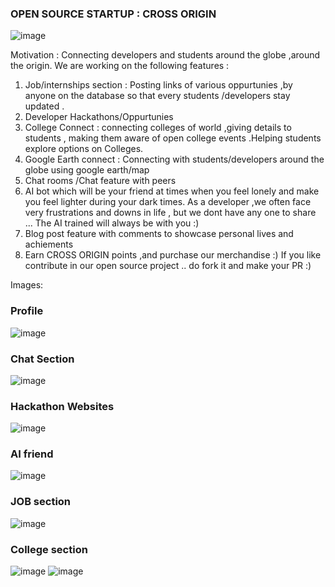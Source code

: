### OPEN SOURCE STARTUP : CROSS ORIGIN


![image](https://github.com/Sattwikmaiti/CROSS-ORIGIN/assets/90182231/4dfef3aa-2705-48a0-a415-aa8c6297e822)

Motivation : Connecting developers and students around the globe ,around the origin.
We are working on the following features : 


1) Job/internships section : Posting links of various oppurtunies ,by anyone on the database so that every students /developers stay updated .
2) Developer Hackathons/Oppurtunies
3) College Connect : connecting colleges of world ,giving details to students , making them aware of open college events  .Helping students explore options on Colleges.
4) Google Earth connect : Connecting with students/developers around the globe using google earth/map
5) Chat rooms /Chat feature with peers
6) AI bot which will be your friend at times when you feel lonely and make you feel lighter during your dark times. As a developer ,we often face very frustrations and downs in life , but we dont have any one to share ... The AI trained will always be with you :)
7) Blog post feature with comments to showcase personal lives and achiements
8) Earn CROSS ORIGIN points ,and purchase our merchandise :)
If you like contribute in our open source project .. do fork it and make your PR :)

Images:
### Profile 
![image](https://github.com/Sattwikmaiti/CROSS-ORIGIN/assets/90182231/ce826146-7e95-4061-90a7-d91434d7d115)
### Chat Section
![image](https://github.com/Sattwikmaiti/CROSS-ORIGIN/assets/90182231/262cc50a-6058-494a-a21c-409750115a37)
### Hackathon Websites
![image](https://github.com/Sattwikmaiti/CROSS-ORIGIN/assets/90182231/cd82326f-0ea4-4a00-b618-17f7b9c0da31)
### AI friend
![image](https://github.com/Sattwikmaiti/CROSS-ORIGIN/assets/90182231/9fb2f95b-58c5-41bb-b4c6-3868c27242ee)
### JOB section
![image](https://github.com/Sattwikmaiti/CROSS-ORIGIN/assets/90182231/2f7f69d0-9b68-488a-a48d-b4af31e16308)

### College section
![image](https://github.com/Sattwikmaiti/CROSS-ORIGIN/assets/90182231/b10147f9-a146-4bee-9645-f9abc4452ed7)
![image](https://github.com/Sattwikmaiti/CROSS-ORIGIN/assets/90182231/fe6251f5-54ae-4fa0-bcb8-e1b75040cdac)







